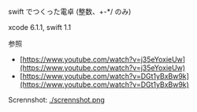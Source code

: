 
swift でつくった電卓 (整数、+-*/ のみ)

xcode 6.1.1,  swift 1.1

参照
- [https://www.youtube.com/watch?v=j35eYoxieUw](https://www.youtube.com/watch?v=j35eYoxieUw)
- [https://www.youtube.com/watch?v=DGt1yBxBw9k](https://www.youtube.com/watch?v=DGt1yBxBw9k)


Scrennshot:
[./scrennshot.png](./scrennshot.png)

